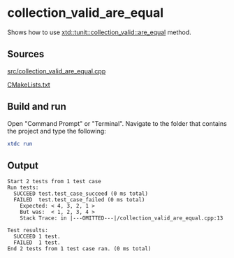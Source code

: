 # collection_valid_are_equal

Shows how to use [xtd::tunit::collection_valid::are_equal](https://gammasoft71.github.io/xtd/reference_guides/latest/classxtd_1_1tunit_1_1collection__valid.html#acd62515948e53f4cbe2fb4669706b5c8) method.

## Sources

[src/collection_valid_are_equal.cpp](src/collection_valid_are_equal.cpp)

[CMakeLists.txt](CMakeLists.txt)

## Build and run

Open "Command Prompt" or "Terminal". Navigate to the folder that contains the project and type the following:

```cmake
xtdc run
```

## Output

```
Start 2 tests from 1 test case
Run tests:
  SUCCEED test.test_case_succeed (0 ms total)
  FAILED  test.test_case_failed (0 ms total)
    Expected: < 4, 3, 2, 1 >
    But was:  < 1, 2, 3, 4 >
    Stack Trace: in |---OMITTED---|/collection_valid_are_equal.cpp:13

Test results:
  SUCCEED 1 test.
  FAILED  1 test.
End 2 tests from 1 test case ran. (0 ms total)
```
